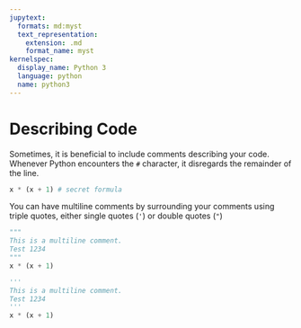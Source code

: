 ```yaml
---
jupytext:
  formats: md:myst
  text_representation:
    extension: .md
    format_name: myst
kernelspec:
  display_name: Python 3
  language: python
  name: python3
---
```


# Describing Code

Sometimes, it is beneficial to include comments describing your code. Whenever Python encounters the `#` character, it disregards the remainder of the line.

```python
x * (x + 1) # secret formula
```

You can have multiline comments by surrounding your comments using triple quotes, either single quotes (`'`) or double quotes (`"`)

```python
"""
This is a multiline comment. 
Test 1234
"""
x * (x + 1)
```

```python
'''
This is a multiline comment. 
Test 1234
'''
x * (x + 1)
```
